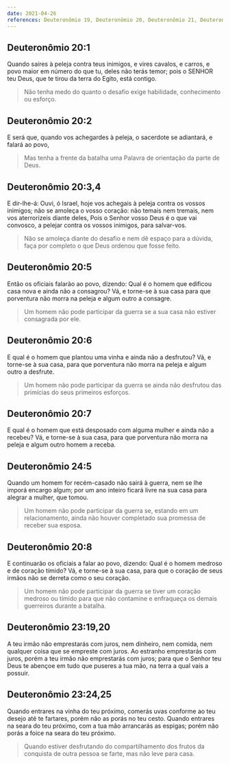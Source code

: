 ```yaml
---
date: 2021-04-26
references: Deuteronômio 19, Deuteronômio 20, Deuteronômio 21, Deuteronômio 22, Deuteronômio 23, Deuteronômio 24, Deuteronômio 25, Deuteronômio 26, Deuteronômio 27, Deuteronômio 28
---
```


## Deuteronômio 20:1
Quando saíres à peleja contra teus inimigos, e vires cavalos, e carros, e povo maior em número do que tu, deles não terás temor; pois o SENHOR teu Deus, que te tirou da terra do Egito, está contigo.

> Não tenha medo do quanto o desafio exige habilidade, conhecimento ou esforço.

## Deuteronômio 20:2
E será que, quando vos achegardes à peleja, o sacerdote se adiantará, e falará ao povo,

> Mas tenha a frente da batalha uma Palavra de orientação da parte de Deus.

## Deuteronômio 20:3,4
E dir-lhe-á: Ouvi, ó Israel, hoje vos achegais à peleja contra os vossos inimigos; não se amoleça o vosso coração: não temais nem tremais, nem vos aterrorizeis diante deles,
Pois o Senhor vosso Deus é o que vai convosco, a pelejar contra os vossos inimigos, para salvar-vos.

> Não se amoleça diante do desafio e nem dê espaço para a dúvida, faça por completo o que Deus ordenou que fosse feito.

## Deuteronômio 20:5
Então os oficiais falarão ao povo, dizendo: Qual é o homem que edificou casa nova e ainda não a consagrou? Vá, e torne-se à sua casa para que porventura não morra na peleja e algum outro a consagre.

> Um homem não pode participar da guerra se a sua casa não estiver consagrada por ele.

## Deuteronômio 20:6
E qual é o homem que plantou uma vinha e ainda não a desfrutou? Vá, e torne-se à sua casa, para que porventura não morra na peleja e algum outro a desfrute.

> Um homem não pode participar da guerra se ainda não desfrutou das primícias do seus primeiros esforços.

## Deuteronômio 20:7
E qual é o homem que está desposado com alguma mulher e ainda não a recebeu? Vá, e torne-se à sua casa, para que porventura não morra na peleja e algum outro homem a receba.

## Deuteronômio 24:5
Quando um homem for recém-casado não sairá à guerra, nem se lhe imporá encargo algum; por um ano inteiro ficará livre na sua casa para alegrar a mulher, que tomou.

> Um homem não pode participar da guerra se, estando em um relacionamento, ainda não houver completado sua promessa de receber sua esposa.

## Deuteronômio 20:8
E continuarão os oficiais a falar ao povo, dizendo: Qual é o homem medroso e de coração tímido? Vá, e torne-se à sua casa, para que o coração de seus irmãos não se derreta como o seu coração.

> Um homem não pode participar da guerra se tiver um coração medroso ou tímido para que não contamine e enfraqueça os demais guerreiros durante a batalha.

## Deuteronômio 23:19,20
A teu irmão não emprestarás com juros, nem dinheiro, nem comida, nem qualquer coisa que se empreste com juros.
Ao estranho emprestarás com juros, porém a teu irmão não emprestarás com juros; para que o Senhor teu Deus te abençoe em tudo que puseres a tua mão, na terra a qual vais a possuir.

## Deuteronômio 23:24,25
Quando entrares na vinha do teu próximo, comerás uvas conforme ao teu desejo até te fartares, porém não as porás no teu cesto.
Quando entrares na seara do teu próximo, com a tua mão arrancarás as espigas; porém não porás a foice na seara do teu próximo.

> Quando estiver desfrutando do compartilhamento dos frutos da conquista de outra pessoa se farte, mas não leve para casa.